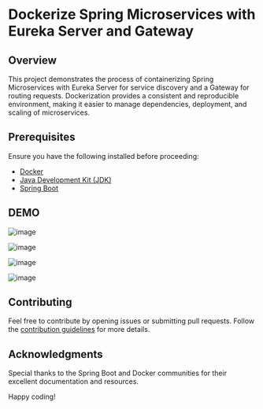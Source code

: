 
# Dockerize Spring Microservices with Eureka Server and Gateway

## Overview

This project demonstrates the process of containerizing Spring Microservices with Eureka Server for service discovery and a Gateway for routing requests. Dockerization provides a consistent and reproducible environment, making it easier to manage dependencies, deployment, and scaling of microservices.

## Prerequisites

Ensure you have the following installed before proceeding:

- [Docker](https://www.docker.com/)
- [Java Development Kit (JDK)](https://www.oracle.com/java/technologies/javase-downloads.html)
- [Spring Boot](https://spring.io/projects/spring-boot)

## DEMO

![image](https://github.com/ahmedX999/Dockerize-Microservices-/assets/104841511/0b7e1375-8f84-4d00-a927-6000d47cca55)

![image](https://github.com/ahmedX999/Dockerize-Microservices-/assets/104841511/5d52b0b8-1902-4b69-845f-0bdde08cb2ee)

![image](https://github.com/ahmedX999/Dockerize-Microservices-/assets/104841511/3a47d2fa-3cb8-4dda-a9bc-d2d5f7fc31fa)

![image](https://github.com/ahmedX999/Dockerize-Microservices-/assets/104841511/660c1283-69d3-4467-90fc-662afb9a970a)

## Contributing

Feel free to contribute by opening issues or submitting pull requests. Follow the [contribution guidelines](CONTRIBUTING.md) for more details.


## Acknowledgments

Special thanks to the Spring Boot and Docker communities for their excellent documentation and resources.

Happy coding!

